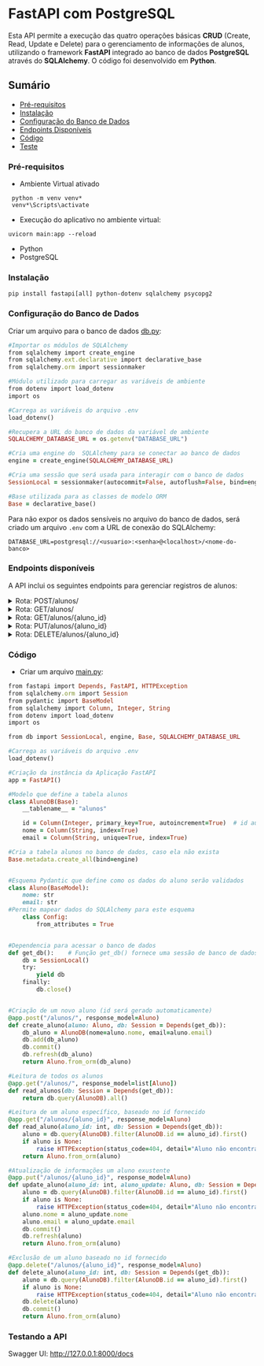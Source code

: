 # FastAPI com PostgreSQL

Esta API permite a execução das quatro operações básicas **CRUD** (Create, Read, Update e Delete) para o gerenciamento de informações de alunos, utilizando o framework **FastAPI** integrado ao banco de dados **PostgreSQL** através do **SQLAlchemy**. O código foi desenvolvido em **Python**.

## Sumário

- [Pré-requisitos](#pré-requisitos)
- [Instalação](#instalação)
- [Configuração do Banco de Dados](#configuração-do-banco-de-dados)
- [Endpoints Disponíveis](#endpoints-disponíveis)
- [Código](#código)
- [Teste](#testando-a-api)

### Pré-requisitos

- Ambiente Virtual ativado

```
 python -m venv venv*
 venv*\Scripts\activate
``` 
- Execução do aplicativo no ambiente virtual:
```
uvicorn main:app --reload
``` 
- Python
- PostgreSQL

### Instalação

```
pip install fastapi[all] python-dotenv sqlalchemy psycopg2
```

### Configuração do Banco de Dados

Criar um arquivo para o banco de dados [db.py](https://github.com/MeireMayumi/FastAPI-com-PostgreSQL/blob/main/db.py):

```ruby
#Importar os módulos de SQLAlchemy
from sqlalchemy import create_engine
from sqlalchemy.ext.declarative import declarative_base
from sqlalchemy.orm import sessionmaker

#Módulo utilizado para carregar as variáveis de ambiente
from dotenv import load_dotenv
import os

#Carrega as variáveis do arquivo .env
load_dotenv()

#Recupera a URL do banco de dados da variável de ambiente
SQLALCHEMY_DATABASE_URL = os.getenv("DATABASE_URL")

#Cria uma engine do  SQLAlchemy para se conectar ao banco de dados
engine = create_engine(SQLALCHEMY_DATABASE_URL)

#Cria uma sessão que será usada para interagir com o banco de dados
SessionLocal = sessionmaker(autocommit=False, autoflush=False, bind=engine)

#Base utilizada para as classes de modelo ORM
Base = declarative_base()
```

Para não expor os dados sensíveis no arquivo do banco de dados, será criado um arquivo `.env` com a URL de conexão do SQLAlchemy:

```
DATABASE_URL=postgresql://<usuario>:<senha>@<localhost>/<nome-do-banco>
```

### Endpoints disponíveis

A API inclui os seguintes endpoints para gerenciar registros de alunos:
<details>
<summary>Rota: POST/alunos/</summary>
  
  **Descrição**: Cria um novo aluno.

  **Entrada**: Objeto JSON contendo `nome` e `email`.
  
  **Resposta**: Objeto `Aluno` recém-criado.
</details>

<details>
<summary>Rota: GET/alunos/</summary>
  
  **Descrição**: Retorna uma lista com todos os alunos cadastrados.

  **Resposta**: Lista de objetos `Aluno`.
</details>
<details>
<summary>Rota: GET/alunos/{aluno_id}</summary>
  
  **Descrição**: Retorna os dados do aluno com base no id fornecido.

  
  **Resposta**: Objeto `Aluno`.
</details>
<details>
<summary>Rota: PUT/alunos/{aluno_id}</summary>
  
  **Descrição**: Atualiza os dados de um aluno existente.

  **Entrada**: Objeto JSON contendo os novos valores de `nome` e `email`
  
  **Resposta**: Objeto `Aluno` atualizado.
</details>

<details>
<summary>Rota: DELETE/alunos/{aluno_id}</summary>
  
  **Descrição**: Exclui um aluno com base no id fornecido.

  **Resposta**: Objeto `Aluno` excluído.
</details>

### Código
- Criar um arquivo [main.py](https://github.com/MeireMayumi/FastAPI-com-PostgreSQL/blob/main/main.py):
```ruby
from fastapi import Depends, FastAPI, HTTPException
from sqlalchemy.orm import Session
from pydantic import BaseModel
from sqlalchemy import Column, Integer, String
from dotenv import load_dotenv
import os

from db import SessionLocal, engine, Base, SQLALCHEMY_DATABASE_URL

#Carrega as variáveis do arquivo .env
load_dotenv()

#Criação da instância da Aplicação FastAPI
app = FastAPI()

#Modelo que define a tabela alunos
class AlunoDB(Base):
    __tablename__ = "alunos"

    id = Column(Integer, primary_key=True, autoincrement=True)  # id autoincrementado
    nome = Column(String, index=True)
    email = Column(String, unique=True, index=True)

#Cria a tabela alunos no banco de dados, caso ela não exista
Base.metadata.create_all(bind=engine)


#Esquema Pydantic que define como os dados do aluno serão validados
class Aluno(BaseModel):
    nome: str
    email: str
#Permite mapear dados do SQLAlchemy para este esquema
    class Config:
        from_attributes = True  


#Dependencia para acessar o banco de dados
def get_db():    # Função get_db() fornece uma sessão de banco de dados com SessionLocal, que foi definido no arquivo db.py
    db = SessionLocal() 
    try:
        yield db
    finally:
        db.close()


#Criação de um novo aluno (id será gerado automaticamente)
@app.post("/alunos/", response_model=Aluno)
def create_aluno(aluno: Aluno, db: Session = Depends(get_db)):
    db_aluno = AlunoDB(nome=aluno.nome, email=aluno.email) 
    db.add(db_aluno)
    db.commit()
    db.refresh(db_aluno)
    return Aluno.from_orm(db_aluno)

#Leitura de todos os alunos
@app.get("/alunos/", response_model=list[Aluno])
def read_alunos(db: Session = Depends(get_db)):
    return db.query(AlunoDB).all()

#Leitura de um aluno específico, baseado no id fornecido
@app.get("/alunos/{aluno_id}", response_model=Aluno)
def read_aluno(aluno_id: int, db: Session = Depends(get_db)):
    aluno = db.query(AlunoDB).filter(AlunoDB.id == aluno_id).first()
    if aluno is None:
        raise HTTPException(status_code=404, detail="Aluno não encontrado")
    return Aluno.from_orm(aluno)

#Atualização de informações um aluno exustente
@app.put("/alunos/{aluno_id}", response_model=Aluno)
def update_aluno(aluno_id: int, aluno_update: Aluno, db: Session = Depends(get_db)):
    aluno = db.query(AlunoDB).filter(AlunoDB.id == aluno_id).first()
    if aluno is None:
        raise HTTPException(status_code=404, detail="Aluno não encontrado")
    aluno.nome = aluno_update.nome
    aluno.email = aluno_update.email
    db.commit()
    db.refresh(aluno)
    return Aluno.from_orm(aluno)

#Exclusão de um aluno baseado no id fornecido 
@app.delete("/alunos/{aluno_id}", response_model=Aluno)
def delete_aluno(aluno_id: int, db: Session = Depends(get_db)):
    aluno = db.query(AlunoDB).filter(AlunoDB.id == aluno_id).first()
    if aluno is None:
        raise HTTPException(status_code=404, detail="Aluno não encontrado")
    db.delete(aluno)
    db.commit()
    return Aluno.from_orm(aluno)
```


### Testando a API

Swagger UI: http://127.0.0.1:8000/docs
